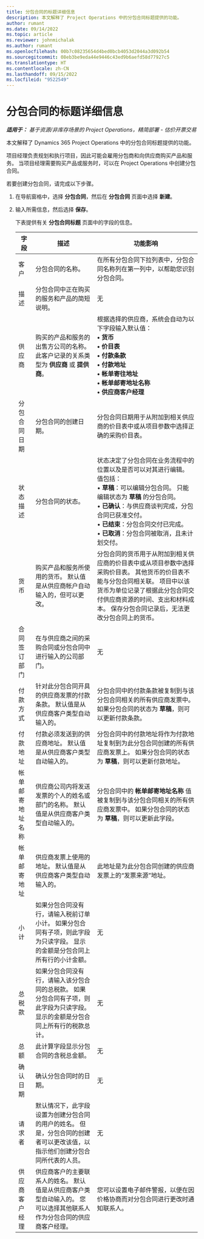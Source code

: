 ```yaml
---
title: 分包合同的标题详细信息
description: 本文解释了 Project Operations 中的分包合同标题提供的功能。
author: rumant
ms.date: 09/14/2022
ms.topic: article
ms.reviewer: johnmichalak
ms.author: rumant
ms.openlocfilehash: 00b7c08235654d4bed0bcb4053d2044a3d092b54
ms.sourcegitcommit: 08eb3be9eda44e9446c43ed9b6aefd58d77927c5
ms.translationtype: HT
ms.contentlocale: zh-CN
ms.lasthandoff: 09/15/2022
ms.locfileid: "9522549"
---
```

# <a name="header-details-for-subcontracts"></a>分包合同的标题详细信息

_**适用于：** 基于资源/非库存场景的 Project Operations，精简部署 - 估价开票交易_

本文解释了 Dynamics 365 Project Operations 中的分包合同标题提供的功能。

项目经理负责规划和执行项目，因此可能会雇用分包商和向供应商购买产品和服务。 当项目经理需要购买产品或服务时，可以在 Project Operations 中创建分包合同。

若要创建分包合同，请完成以下步骤。

1. 在导航窗格中，选择 **分包合同**，然后在 **分包合同** 页面中选择 **新建**。
2. 输入所需信息，然后选择 **保存**。

    下表提供有关 **分包合同标题** 页面中的字段的信息。

    | 字段 | 描述 |功能影响 |
    |---|------|---| 
    | 客户 | 分包合同的名称。 | 在所有分包合同下拉列表中，分包合同名称列在第一列中，以帮助您识别分包合同。 | 
    | 描述 | 分包合同中正在购买的服务和产品的简短说明。 | 无​ |
    | 供应商 | 购买的产品和服务的出售方公司的名称。 此客户记录的关系类型为 **供应商** 或 **提供商**。 | 根据选择的供应商，系统会自动为以下字段输入默认值：<br/> **• 货币** </br> **• 价目表** </br> **• 付款条款**</br> **• 付款地址**</br> **• 帐单寄往地址**</br> **• 帐单邮寄地址名称** </br>**• 供应商客户经理**|
    | 分包合同日期 | 分包合同的创建日期。 | 分包合同日期用于从附加到相关供应商的价目表中或从项目参数中选择正确的采购价目表。 |
    | 状态描述 | 分包合同的状态。 | 状态决定了分包合同在业务流程中的位置以及是否可以对其进行编辑。 <br/>值包括：<br>• **草稿**：可以编辑分包合同。 只能编辑状态为 **草稿** 的分包合同。<br/>• **已确认**：与供应商谈判完成，分包合同已获准交付。 <br/>• **已结束**：分包合同交付已完成。<br/>• **已取消**：分包合同被取消，且未计划交付。  | 
    | 货币 | 购买产品和服务所使用的货币。 默认值是从供应商帐户自动输入的，但可以更改。 | 分包合同的货币用于从附加到相关供应商的价目表中或从项目参数中选择采购价目表。 其他货币的价目表不能与分包合同相关联。 项目中以该货币为单位记录了根据此分包合同交付供应商资源的时间、支出和材料成本。 保存分包合同记录后，无法更改分包合同上的货币。|
    | 合同签订部门 | 在与供应商之间的采购合同或分包合同中进行输入的公司部门。 | 无​ |
    | 付款方式 | 针对此分包合同开具的供应商发票的付款条款。 默认值是从供应商客户类型自动输入的。 | 分包合同中的付款条款被复制到与该分包合同相关的所有供应商发票中。 如果分包合同的状态为 **草稿**，则可以更新付款条款。 | 
    | 付款地址 | 付款必须发送到的供应商地址。 默认值是从供应商客户类型自动输入的。 | 分包合同中的付款地址将作为付款地址复制到为此分包合同创建的所有供应商发票上。 如果分包合同的状态为 **草稿**，则可以更新付款地址。|
    | 帐单邮寄地址名称 | 供应商公司内将发送发票的个人的姓名或部门的名称。 默认值是从供应商客户类型自动输入的。 | 分包合同中的 **帐单邮寄地址名称** 值被复制到与该分包合同相关的所有供应商发票中。 如果分包合同的状态为 **草稿**，则可以更新此字段。|
    | 帐单邮寄地址 | 供应商发票上使用的地址。 默认值是从供应商客户类型自动输入的。 | 此地址是为此分包合同创建的供应商发票上的“发票来源”地址。 |
    | 小计 | 如果分包合同没有行，请输入税前订单小计。 如果分包合同有子项，则此字段为只读字段。 显示的金额是分包合同上所有行的小计金额。 | 无​ |
    | 总税款 | 如果分包合同没有行，请输入该分包合同的总税款。 如果分包合同有子项，则此字段为只读字段。 显示的金额是分包合同上所有行的税款总计。 | 无​ |
    | 总额 | 此计算字段显示分包合同的含税总金额。 | 无​ |
    | 确认日期 | 确认分包合同时的日期。 | 无​ |
    | 请求者 | 默认情况下，此字段设置为创建分包合同的用户的姓名。 但是，分包合同的创建者可以更改该值，以指示他们创建分包合同所代表的人员。 | 无​ |
    | 供应商客户经理 | 供应商客户的主要联系人的姓名。 默认值是从供应商客户类型自动输入的。 您可以选择其他联系人作为分包合同的供应商客户经理。 | 您可以设置电子邮件警报，以便在因价格协商而对分包合同进行更改时通知联系人。 |
